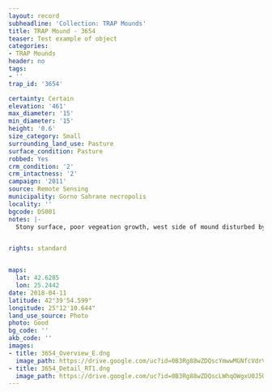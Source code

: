 ```yaml
---
layout: record
subheadline: 'Collection: TRAP Mounds'
title: TRAP Mound - 3654
teaser: Test example of object
categories:
- TRAP Mounds
header: no
tags:
- ''
trap_id: '3654'

certainty: Certain
elevation: '461'
max_diameter: '15'
min_diameter: '15'
height: '0.6'
size_category: Small
surrounding_land_use: Pasture
surface_condition: Pasture
robbed: Yes
crm_condition: '2'
crm_intactness: '2'
campaign: '2011'
source: Remote Sensing
municipality: Gorno Sahrane necropolis
locality: ''
bgcode: DS001
notes: |-
  Stony surface, poor vegeation growth, west side of mound disturbed by old robbers trench.


rights: standard


maps:
  lat: 42.6285
  lon: 25.2442
date: 2018-04-11
latitude: 42°39'54.599"
longitude: 25°12'10.644"
land_use_source: Photo
photo: Good
bg_code: ''
akb_code: ''
images:
- title: 3654_Overview_E.dng
  image_path: https://drive.google.com/uc?id=0B3Rg88wZDQscYmwwMGNfcVdrVGM
- title: 3654_Detail_RT1.dng
  image_path: https://drive.google.com/uc?id=0B3Rg88wZDQscLWhqOWgxU0J5UGc
---
```

